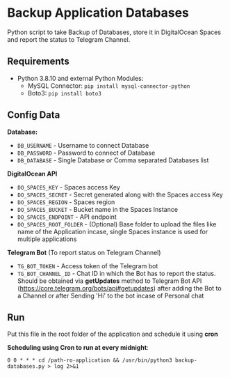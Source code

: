 # Backup Application Databases

Python script to take Backup of Databases, store it in DigitalOcean Spaces and report the status to Telegram Channel.

## Requirements

- Python 3.8.10 and external Python Modules:
    - MySQL Connector: `pip install mysql-connector-python`
    - Boto3: `pip install boto3`

## Config Data

**Database:**

- `DB_USERNAME` - Username to connect Database
- `DB_PASSWORD` - Password to connect of Database
- `DB_DATABASE` - Single Database or Comma separated Databases list

**DigitalOcean API**

- `DO_SPACES_KEY` - Spaces access Key
- `DO_SPACES_SECRET` - Secret generated along with the Spaces access Key
- `DO_SPACES_REGION` - Spaces region
- `DO_SPACES_BUCKET` - Bucket name in the Spaces Instance
- `DO_SPACES_ENDPOINT` - API endpoint
- `DO_SPACES_ROOT_FOLDER` - (Optional) Base folder to upload the files like name of the Application incase, single Spaces instance is used for multiple applications

**Telegram Bot** (To report status on Telegram Channel)

- `TG_BOT_TOKEN` - Access token of the Telegram bot
- `TG_BOT_CHANNEL_ID` - Chat ID in which the Bot has to report the status. Should be obtained via **getUpdates** method to Telegram Bot API (https://core.telegram.org/bots/api#getupdates) after adding the Bot to a Channel or after Sending 'Hi' to the bot incase of Personal chat

## Run

Put this file in the root folder of the application and schedule it using **cron**

**Scheduling using Cron to run at every midnight**:

`0 0 * * * cd /path-ro-application && /usr/bin/python3 backup-databases.py > log 2>&1`
